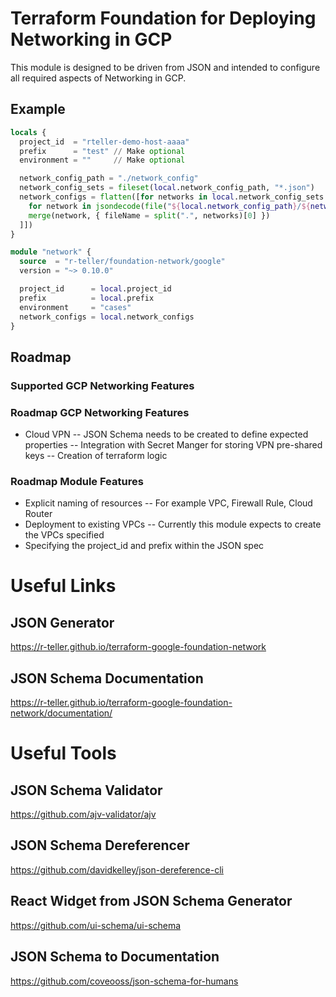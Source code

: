 # Terraform Foundation for Deploying Networking in GCP
This module is designed to be driven from JSON and intended to configure all required aspects of Networking in GCP.

## Example
```terraform
locals {
  project_id  = "rteller-demo-host-aaaa"
  prefix      = "test" // Make optional
  environment = ""     // Make optional

  network_config_path = "./network_config"
  network_config_sets = fileset(local.network_config_path, "*.json")
  network_configs = flatten([for networks in local.network_config_sets : [
    for network in jsondecode(file("${local.network_config_path}/${networks}")) :
    merge(network, { fileName = split(".", networks)[0] })
  ]])
}

module "network" {
  source  = "r-teller/foundation-network/google"
  version = "~> 0.10.0"

  project_id      = local.project_id
  prefix          = local.prefix
  environment     = "cases"
  network_configs = local.network_configs
}

```

## Roadmap

### Supported GCP Networking Features

### Roadmap GCP Networking Features
- Cloud VPN
-- JSON Schema needs to be created to define expected properties
-- Integration with Secret Manger for storing VPN pre-shared keys
-- Creation of terraform logic

### Roadmap Module Features
- Explicit naming of resources
-- For example VPC, Firewall Rule, Cloud Router
- Deployment to existing VPCs
-- Currently this module expects to create the VPCs specified
- Specifying the project_id and prefix within the JSON spec

# Useful Links
## JSON Generator
https://r-teller.github.io/terraform-google-foundation-network

## JSON Schema Documentation
https://r-teller.github.io/terraform-google-foundation-network/documentation/

# Useful Tools
## JSON Schema Validator
https://github.com/ajv-validator/ajv

## JSON Schema Dereferencer
https://github.com/davidkelley/json-dereference-cli

## React Widget from JSON Schema Generator
https://github.com/ui-schema/ui-schema

## JSON Schema to Documentation
https://github.com/coveooss/json-schema-for-humans
